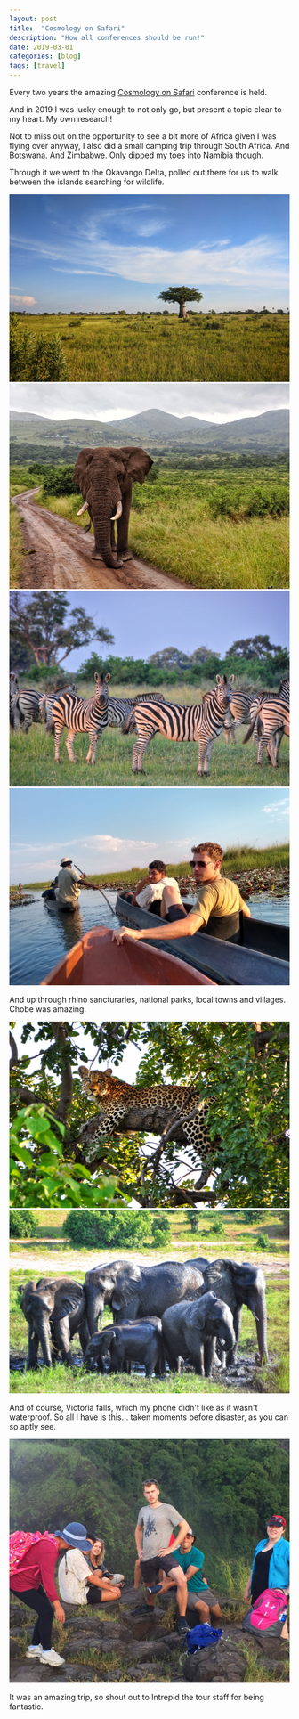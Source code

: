 ```yaml
---
layout: post
title:  "Cosmology on Safari"
description: "How all conferences should be run!"
date: 2019-03-01
categories: [blog]
tags: [travel] 
---
```


Every two years the amazing [Cosmology on Safari](https://acru.ukzn.ac.za/~cosmosafari2019/) conference is held.

And in 2019 I was lucky enough to not only go, but present a topic clear to my heart. My own research!

Not to miss out on the opportunity to see a bit more of Africa given I was flying over anyway, I also did a small camping trip through South Africa. And Botswana. And Zimbabwe. Only dipped my toes into Namibia though. 

Through it we went to the Okavango Delta, polled out there for us to walk between the islands searching for wildlife.

![](baobab.jpg)
![](elephant.jpg)
![](zebra.jpg)
![](poling.jpg)

And up through rhino sancturaries, national parks, local towns and villages. Chobe was amazing.

![](cover.jpg)
![](elephants.jpg)

And of course, Victoria falls, which my phone didn't like as it wasn't waterproof. So all I have is this... taken moments before disaster, as you can so aptly see. 

![](pain.jpg)

It was an amazing trip, so shout out to Intrepid the tour staff for being fantastic.

